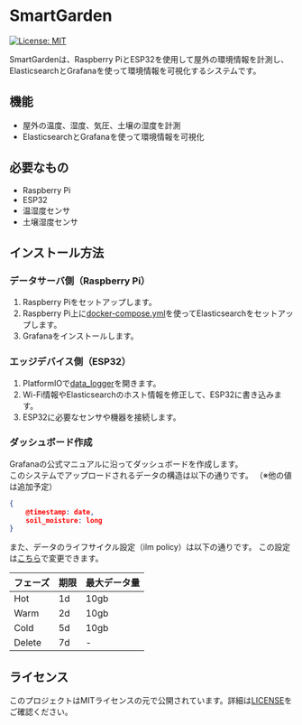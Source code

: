 # SmartGarden
[![License: MIT](https://img.shields.io/badge/License-MIT-yellow.svg)](https://opensource.org/licenses/MIT)

SmartGardenは、Raspberry PiとESP32を使用して屋外の環境情報を計測し、ElasticsearchとGrafanaを使って環境情報を可視化するシステムです。

## 機能
- 屋外の温度、湿度、気圧、土壌の湿度を計測
- ElasticsearchとGrafanaを使って環境情報を可視化

## 必要なもの
- Raspberry Pi
- ESP32
- 温湿度センサ
- 土壌湿度センサ

## インストール方法

### データサーバ側（Raspberry Pi）
1. Raspberry Piをセットアップします。
2. Raspberry Pi上に[docker-compose.yml](https://github.com/qoopen0815/SmartGarden/blob/main/server/docker-compose.yml)を使ってElasticsearchをセットアップします。
3. Grafanaをインストールします。

### エッジデバイス側（ESP32）
1. PlatformIOで[data_logger](https://github.com/qoopen0815/SmartGarden/tree/main/edge/data_logger)を開きます。
2. Wi-Fi情報やElasticsearchのホスト情報を修正して、ESP32に書き込みます。
3. ESP32に必要なセンサや機器を接続します。

### ダッシュボード作成
Grafanaの公式マニュアルに沿ってダッシュボードを作成します。  
このシステムでアップロードされるデータの構造は以下の通りです。
（※他の値は追加予定）

```json
{
    @timestamp: date,
    soil_moisture: long
}
```

また、データのライフサイクル設定（ilm policy）は以下の通りです。
この設定は[こちら](https://github.com/qoopen0815/SmartGarden/blob/2a4746662acee0ee77d22576b2f95f3a7cc70290/edge/data_logger/src/main.cpp#L141-L160)で変更できます。

|フェーズ|期限|最大データ量|
|----|----|----|
|Hot|1d|10gb|
|Warm|2d|10gb|
|Cold|5d|10gb|
|Delete|7d|-|

## ライセンス
このプロジェクトはMITライセンスの元で公開されています。詳細は[LICENSE](https://github.com/qoopen0815/SmartGarden/blob/main/LICENSE)をご確認ください。